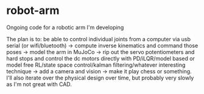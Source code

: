 # robot-arm
Ongoing code for a robotic arm I'm developing

The plan is to: be able to control individual joints from a computer via usb serial (or wifi/bluetooth) -> compute inverse kinematics and command those poses -> model the arm in MuJoCo -> rip out the servo potentiometers and hard stops and control the dc motors directly with PD/iLQR/model based or model free RL/state space control/kalman filtering/whatever interesting technique -> add a camera and vision -> make it play chess or something. I'll also iterate over the physical design over time, but probably very slowly as I'm not great with CAD.